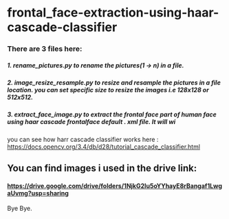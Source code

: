 # frontal_face-extraction-using-haar-cascade-classifier
### There are 3 files here:
##### 1. rename_pictures.py to rename the pictures(1 -> n) in a file.
##### 2. image_resize_resample.py to resize and resample the pictures in a file location. you can set specific size to resize the images i.e 128x128 or 512x512.
##### 3. extract_face_image.py to extract the frontal face part of human face using haar cascade frontalface default . xml file. It will wi
you can see how harr cascade classifier works here : https://docs.opencv.org/3.4/db/d28/tutorial_cascade_classifier.html

## You can find images i used in the drive link: 
#### https://drive.google.com/drive/folders/1NjkG2Iu5oYYhayE8rBangaf1LwgaUvmg?usp=sharing

Bye Bye.
